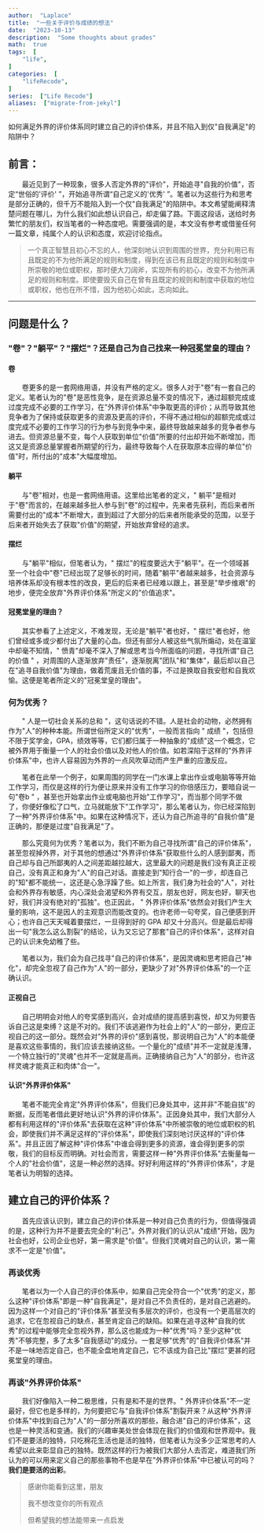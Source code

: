 ```yaml
---
author:  "Laplace" 
title:  "一些关于评价与成绩的想法"
date:  "2023-10-13"
description:  "Some thoughts about grades"
math:  true
tags:  [
    "life",
]
categories:  [
    "lifeRecode",
]
series:  ["Life Recode"]
aliases:  ["migrate-from-jekyl"]
---
```


如何满足外界的评价体系同时建立自己的评价体系，并且不陷入到仅"自我满足"的陷阱中？

<!--more-->

## 前言：

&emsp;&emsp;最近见到了一种现象，很多人否定外界的"评价"，开始追寻"自我的价值"，否定“世俗的'评价' ”，开始追寻所谓“自己定义的'优秀' ”。笔者以为这些行为和思考是部分正确的，但千万不能陷入到一个仅"自我满足"的陷阱中。本文希望能阐释清楚问题在哪儿，为什么我们如此想认识自己，却走偏了路。下面这段话，送给时务繁忙的朋友们，权当笔者的一种态度吧。需要强调的是，本文没有参考或借鉴任何一篇文章，纯属个人的认识和态度，欢迎讨论指点。

> 一个真正智慧且初心不忘的人，他深刻地认识到周围的世界，充分利用已有且既定的不为他所满足的规则和制度，得到在该已有且既定的规则和制度中所崇敬的地位或职权，那时便大刀阔斧，实现所有的初心，改变不为他所满足的规则和制度。即使要毁灭自己在曾有且既定的规则和制度中获取的地位或职权，他也在所不惜，因为他初心如此，志向如此。

---

## 问题是什么？

### "卷"？"躺平"？"摆烂"？还是自己为自己找来一种冠冕堂皇的理由？

#### 卷

&emsp;&emsp;卷更多的是一套网络用语，并没有严格的定义。很多人对于"卷"有一套自己的定义。笔者认为的"卷"是恶性竞争，是在资源总量不变的情况下，通过超额完成或过度完成不必要的工作学习，在"外界评价体系"中争取更高的评价；从而导致其他竞争者为了保持或获取更多的资源及更高的评价，不得不通过相似的超额完成或过度完成不必要的工作学习的行为参与到竞争中来，最终导致越来越多的竞争者参与进去。但资源总量不变，每个人获取到单位"价值"所要的付出却开始不断增加，而这又是资源总量掌握者所期望的行为，最终导致每个人在获取原本应得的单位"价值"时，所付出的"成本"大幅度增加。

#### 躺平

&emsp;&emsp;与"卷"相对，也是一套网络用语。这里给出笔者的定义，" 躺平"是相对于"卷"而言的，在越来越多批人参与到"卷"的过程中，先来者先获利，而后来者所需要付出的"成本"不断增大，直到超过了大部分的后来者所能承受的范围，以至于后来者开始失去了获取"价值"的期望，开始放弃曾经的追求。

#### 摆烂

&emsp;&emsp;与"躺平"相似，但笔者认为，" 摆烂"的程度要远大于"躺平"。在一个领域甚至一个社会中"卷"已经出现了足够长的时间，随着"躺平"者越来越多，社会资源与培养体系却没有根本性的改良，更后的后来者已经难以跟上，甚至是"举步维艰"的地步，便完全放弃"外界评价体系"所定义的"价值追求"。

#### 冠冕堂皇的理由？

&emsp;&emsp;其实参看了上述定义，不难发现，无论是"躺平"者也好，" 摆烂"者也好，他们曾经或多或少都付出了大量的心血。但还有部分人被这些气氛所煽动，处在温室中却毫不知情，" 愤青"却毫不深入了解或思考当今所面临的问题，寻找所谓"自己的价值 " ，对周围的人逐渐放弃"责任"，逐渐脱离"团队"和"集体"，最后却以自己在"追寻自我价值"为理由，做着荒废且无价值的事，不过是换取自我安慰和自我欢愉。这便是笔者所定义的"冠冕堂皇的理由"。

### 何为优秀？

&emsp;&emsp;" 人是一切社会关系的总和 "，这句话说的不错。人是社会的动物，必然拥有作为"人"的种种本能。所谓世俗所定义的"优秀"，一般而言指向 " 成绩 "，包括但不限于奖学金，GPA，绩效等等，它们都归属于一种抽象的"成绩"这一个概念，它被外界用于衡量一个人的社会价值以及对他人的价值。如若深陷于这样的"外界评价体系"中，也许人容易因为外界的一点风吹草动而产生严重的应激反应。

&emsp;&emsp;笔者在此举一个例子，如果周围的同学在一门水课上拿出作业或电脑等等开始工作学习，而仅是这样的行为便让原来并没有工作学习的你倍感压力，要暗自说一句"卷b " ，甚至也开始拿出作业或电脑也开始"工作学习"，而当那个同学不做了，你便好像松了口气，立马就能放下"工作学习"，那么笔者认为，你已经深陷到了一种"外界评价体系"中。如果在这种情况下，还认为自己所追寻的"自我价值"是正确的，那便是过度"自我满足"了。

&emsp;&emsp;那么究竟何为优秀？笔者以为，我们不断为自己寻找所谓"自己的评价体系"，甚至忽视掉外界，对于其他的想通过"外界评价体系"获取些什么的人感到鄙夷，而自己却与自己所鄙夷的人之间差距越拉越大，这里最大的问题是我们没有真正正视自己，没有真正和身为"人"的自己对话。直接走到"知行合一"的一步，却连自己的"知"都不能统一，这还是心急浮躁了些。如上所言，我们身为社会的"人"，对社会和外界存有敏感，内心深处会渴望和外界有交互，朋友也好，网友也好，聊天也好，我们并没有绝对的"孤独"。也正因此， " 外界评价体系"依然会对我们产生大量的影响，这不是因人的主观意识而能改变的。也许老师一句夸奖，自己便感到开心；也许自己天天喊着要摆烂，一旦得到好的 GPA 却又十分高兴。但是最后却得出一句"我怎么这么割裂"的结论，认为又忘记了那套"自己的评价体系"，这样对自己的认识未免幼稚了些。

&emsp;&emsp;笔者以为，我们会为自己找寻"自己的评价体系"，是因灵魂和思考把自己"神化"，却完全忽视了自己作为"人"的一部分，更缺少了对"外界评价体系"的一个正确认识。

#### 正视自己

&emsp;&emsp;自己明明会对他人的夸奖感到高兴，会对成绩的提高感到喜悦，却又为何要告诉自己这是束缚？这是不对的。我们不该逃避作为社会上的"人"的一部分，更应正视自己的这一部分。既然会对"外界的评价"感到喜悦，那说明自己为"人"的本能便是喜欢这些事情的，我们应该去接纳这些。一个量化的"成绩"并不一定就是浅薄，一个特立独行的"灵魂"也并不一定就是高尚。正确接纳自己为"人"的部分，也许这样灵魂才能真正和肉体"合一"。

#### 认识"外界评价体系"

&emsp;&emsp;笔者不能完全肯定"外界评价体系"，但我们已身处其中，这并非"不能自拔"的断据，反而笔者借此更好地认识"外界的评价体系"。正因身处其中，我们大部分人都有利用这样的"评价体系"去获取在这种"评价体系"中所被崇敬的地位或职权的机会，即使我们并不满足这样的"评价体系"，即使我们深刻地讨厌这样的"评价体系"。并且正因了解这种"评价体系"中谁会得到更多的资源，谁会得到更多的崇敬，我们的目标反而明确。对社会而言，需要这样一种"外界评价体系"去衡量每一个人的"社会价值"，这是一种必然的选择。好好利用这样的"外界评价体系"，才是笔者认为明智的选择。

## 建立自己的评价体系？

&emsp;&emsp;首先应该认识到，建立自己的评价体系是一种对自己负责的行为，但值得强调的是，这种行为并不是要去完全的"利己"。外界对我们的认识从"成绩"开始，因为社会也好，公司企业也好，第一需求是"价值"。但我们灵魂对自己的认识，第一需求不一定是"价值"。

### 再谈优秀

&emsp;&emsp;笔者以为一个人自己的评价体系中，如果自己完全符合一个"优秀"的定义，那么这种"评价体系"即是一种"自我满足"，是对自己不负责任的，是对自己逃避的。因为这样一个对自己的"评价体系"甚至没有多层次的评价，也没有一个更高层次的追求，它在忽视自己的缺点，甚至肯定自己的缺陷。如果在追寻这种"自我的优秀"的过程中能够完全忽视外界，那么这也能成为一种"优秀"吗？至少这种"优秀"不够完整，多了太多"自我感动"的成分。一套足够"优秀"的"自我评价体系"并不是一味地否定自己，也不能全盘地肯定自己，它不该成为自己比"摆烂"更甚的冠冕堂皇的理由。

### 再谈"外界评价体系"

&emsp;&emsp;我们好像陷入一种二极思维，只有是和不是的世界。" 外界评价体系"不一定最好，但它也是多样的，为何要把它与"自我评价体系"割裂开来？从这种"外界评价体系"中找到自己为"人"的一部分所喜欢的那些，融合进"自己的评价体系"，这也是一种灵活和变通。我们的兴趣审美处世会体现在我们的价值观和世界观中。我们不是要活的独特，只吃棉花生活也是活的独特，但笔者认为没多少正常思考的人希望以此来彰显自己的独特。既然这样的行为被我们大部分人去否定，难道我们所认为的可以用来定义自己的那些事物不也是早在"外界评价体系"中已被认可的吗？**我们是要活的出彩**。

> 感谢你能看到这里，朋友
> 
> 我不想改变你的所有观点
> 
> 但希望我的想法能带来一点启发

